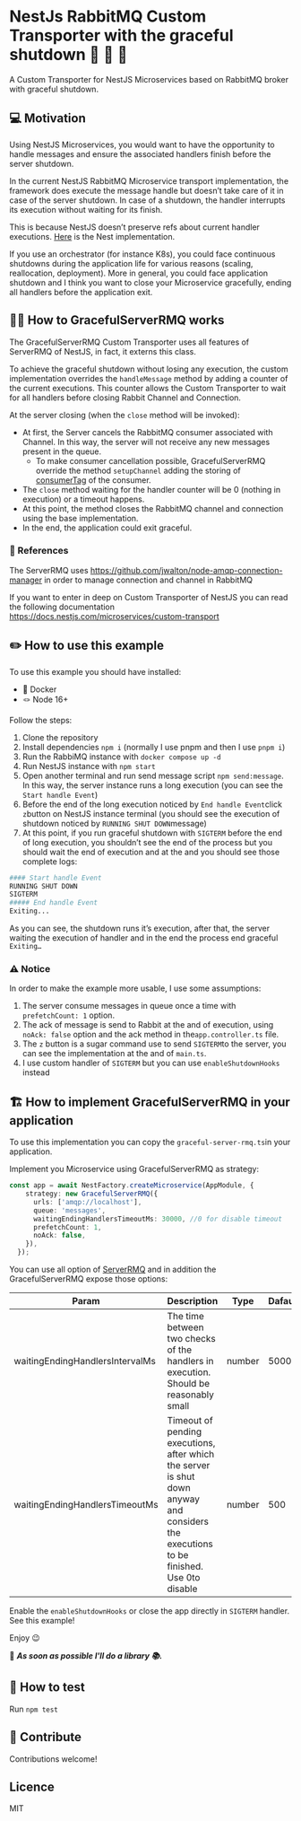 # NestJs RabbitMQ Custom Transporter with the graceful shutdown 🦁 🐰 🚛

A Custom Transporter for NestJS Microservices based on RabbitMQ broker with graceful shutdown.

## 💻 Motivation

Using NestJS Microservices, you would want to have the opportunity to handle messages and ensure the associated handlers finish before the server shutdown.

In the current NestJS RabbitMQ Microservice transport implementation, the framework does execute the message handle but doesn’t take care of it in case of the server shutdown. In case of a shutdown, the handler interrupts its execution without waiting for its finish.

This is because NestJS doesn’t preserve refs about current handler executions. [Here](https://github.com/nestjs/nest/blob/67d4656623c7dc50f2cfd8d5e963678bcbf77959/packages/microservices/server/server-rmq.ts#L38) is the Nest implementation.

If you use an orchestrator (for instance K8s), you could face continuous shutdowns during the application life for various reasons (scaling, reallocation, deployment). More in general, you could face application shutdown and I think you want to close your Microservice gracefully, ending all handlers before the application exit.

## 👷‍♂️ How to GracefulServerRMQ works

The GracefulServerRMQ Custom Transporter uses all features of ServerRMQ of NestJS, in fact, it externs this class. 

To achieve the graceful shutdown without losing any execution, the custom implementation overrides the `handleMessage` method by adding a counter of the current executions. This counter allows the Custom Transporter to wait for all handlers before closing Rabbit Channel and Connection.

At the server closing (when the `close` method will be invoked):

- At first, the Server cancels the RabbitMQ consumer associated with Channel. In this way, the server will not receive any new messages present in the queue.
    - To make consumer cancellation possible, GracefulServerRMQ override the method `setupChannel` adding the storing of [consumerTag](https://amqp-node.github.io/amqplib/channel_api.html#channel_consume) of the consumer.
- The `close` method waiting for the handler counter will be 0 (nothing in execution) or a timeout happens.
- At this point, the method closes the RabbitMQ channel and connection using the base implementation.
- In the end, the application could exit graceful.

### 📝 References

The ServerRMQ uses https://github.com/jwalton/node-amqp-connection-manager in order to manage connection and channel in RabbitMQ

If you want to enter in deep on Custom Transporter of NestJS you can read the following documentation https://docs.nestjs.com/microservices/custom-transport

## ✏️ How to use this example

To use this example you should have installed:

- 🐬 Docker
- 🪢 Node 16+

Follow the steps:

1. Clone the repository
2. Install dependencies `npm i` (normally I use pnpm and then I use `pnpm i`)
3. Run the RabbiMQ instance with `docker compose up -d`
4. Run NestJS instance with `npm start`
5. Open another terminal and run send message script `npm send:message`. In this way, the server instance runs a long execution (you can see the `Start handle Event`)
6. Before the end of the long execution noticed by `End handle Event`click `z`button on NestJS instance terminal (you should see the execution of shutdown noticed by `RUNNING SHUT DOWN`message)
7. At this point, if you run graceful shutdown with `SIGTERM` before the end of long execution, you shouldn’t see the end of the process but you should wait the end of execution and at the and you should see those complete logs:

```bash
#### Start handle Event
RUNNING SHUT DOWN
SIGTERM
##### End handle Event
Exiting...
```

As you can see, the shutdown runs it’s execution, after that, the server waiting the execution of handler and in the end the process end graceful `Exiting…`

### ⚠️ Notice

In order to make the example more usable, I use some assumptions:

1. The server consume messages in queue once a time with `prefetchCount: 1` option.
2. The ack of message is send to Rabbit at the and of execution, using `noAck: false` option and the ack method in the`app.controller.ts` file.
3. The `z` button is a sugar command use to send `SIGTERM`to the server, you can see the implementation at the and of `main.ts`.
4. I use custom handler of `SIGTERM` but you can use `enableShutdownHooks` instead

## 🏗️ How to implement GracefulServerRMQ in your application

To use this implementation you can copy the `graceful-server-rmq.ts`in your application.

Implement you Microservice using GracefulServerRMQ as strategy:

```typescript
const app = await NestFactory.createMicroservice(AppModule, {
    strategy: new GracefulServerRMQ({
      urls: ['amqp://localhost'],
      queue: 'messages',
      waitingEndingHandlersTimeoutMs: 30000, //0 for disable timeout
      prefetchCount: 1,
      noAck: false,
    }),
  });
```

You can use all option of [ServerRMQ](https://docs.nestjs.com/microservices/rabbitmq) and in addition the GracefulServerRMQ expose those options:

| Param | Description | Type | Dafault |
| --- | --- | --- | --- |
| waitingEndingHandlersIntervalMs | The time between two checks of the handlers in execution. Should be reasonably small | number | 5000 |
| waitingEndingHandlersTimeoutMs | Timeout of pending executions, after which the server is shut down anyway and considers the executions to be finished. Use 0to disable | number | 500 |

Enable the `enableShutdownHooks` or close the app directly in `SIGTERM` handler. See this example!

Enjoy 😉

🚀 ***As soon as possible I'll do a library 📚.***

## 💉 How to test

Run `npm test` 

## 💬 Contribute

Contributions welcome! 

## Licence

MIT
